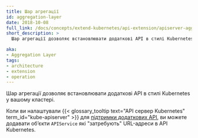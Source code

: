 ```yaml
---
title: Шар агрегації
id: aggregation-layer
date: 2018-10-08
full_link: /docs/concepts/extend-kubernetes/api-extension/apiserver-aggregation/
short_description: >
  Шар агрегації дозволяє встановлювати додаткові API в стилі Kubernetes у вашому кластері.

aka: 
- Aggregation Layer
tags:
- architecture
- extension
- operation
---
```


Шар агрегації дозволяє встановлювати додаткові API в стилі Kubernetes у вашому кластері.

<!--more-->

Коли ви налаштували {{< glossary_tooltip text="API сервер Kubernetes" term_id="kube-apiserver" >}} для [підтримки додаткових API](/docs/tasks/extend-kubernetes/configure-aggregation-layer/), ви можете додавати обʼєкти `APIService` які "затребують" URL-адреси в API Kubernetes.
